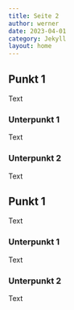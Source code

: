 ```yaml
---
title: Seite 2
author: werner
date: 2023-04-01
category: Jekyll
layout: home
---
```


## Punkt 1
Text
### Unterpunkt 1
Text
### Unterpunkt 2
Text
## Punkt 1
Text
### Unterpunkt 1
Text
### Unterpunkt 2
Text
